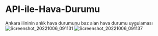# API-ile-Hava-Durumu
Ankara ilininin anlık hava durumunu baz alan hava durumu uygulaması
![Screenshot_20221006_091131](https://user-images.githubusercontent.com/56456793/194227706-374a3b4e-b7b6-4faa-913d-3d7baa9e8ff5.png)
![Screenshot_20221006_091137](https://user-images.githubusercontent.com/56456793/194227708-9dd2ffa6-c93d-400a-8a49-f8fc3debd0a2.png)
